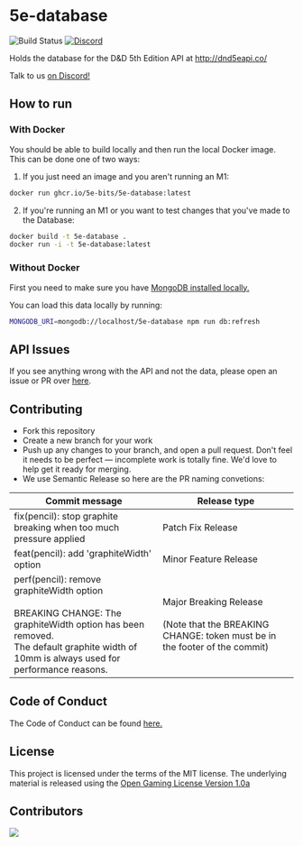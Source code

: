 # 5e-database

![Build Status](https://github.com/bagelbits/5e-database/workflows/5e%20Database%20CI/badge.svg?branch=main)
[![Discord](https://img.shields.io/discord/656547667601653787)](https://discord.gg/TQuYTv7)

Holds the database for the D&D 5th Edition API at http://dnd5eapi.co/

Talk to us [on Discord!](https://discord.gg/TQuYTv7)

## How to run

### With Docker

You should be able to build locally and then run the local Docker image. This can be done one of two ways:

1. If you just need an image and you aren't running an M1:

```bash
docker run ghcr.io/5e-bits/5e-database:latest
```

2. If you're running an M1 or you want to test changes that you've made to the Database:

```bash
docker build -t 5e-database .
docker run -i -t 5e-database:latest
```

### Without Docker

First you need to make sure you have [MongoDB installed locally.](https://docs.mongodb.com/manual/installation/)

You can load this data locally by running:

```bash
MONGODB_URI=mongodb://localhost/5e-database npm run db:refresh
```

## API Issues

If you see anything wrong with the API and not the data, please open an issue or PR over [here](https://github.com/bagelbits/5e-srd-api).

## Contributing

* Fork this repository
* Create a new branch for your work
* Push up any changes to your branch, and open a pull request. Don't feel it needs to be perfect — incomplete work is totally fine. We'd love to help get it ready for merging.
* We use Semantic Release so here are the PR naming convetions:

| Commit message                                                                                                                                                                             | Release type                                                                                             |
| ------------------------------------------------------------------------------------------------------------------------------------------------------------------------------------------ | -------------------------------------------------------------------------------------------------------- |
| fix(pencil): stop graphite breaking when too much pressure applied                                                                                                                         | Patch Fix Release                                                                                        |
| feat(pencil): add 'graphiteWidth' option                                                                                                                                                   | Minor Feature Release                                                                                    |
| perf(pencil): remove graphiteWidth option<br><br>BREAKING CHANGE: The graphiteWidth option has been removed.<br>The default graphite width of 10mm is always used for performance reasons. | Major Breaking Release<br><br>(Note that the BREAKING CHANGE: token must be in the footer of the commit) |

## Code of Conduct

The Code of Conduct can be found [here.](https://github.com/5e-bits/5e-database/wiki/Code-of-Conduct)

## License

This project is licensed under the terms of the MIT license. The underlying material
is released using the [Open Gaming License Version 1.0a](https://www.wizards.com/default.asp?x=d20/oglfaq/20040123f)

## Contributors

<a href="https://github.com/5e-bits/5e-database/graphs/contributors">
  <img src="https://contrib.rocks/image?repo=5e-bits/5e-database" />
</a>
